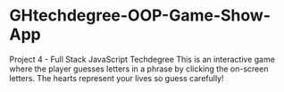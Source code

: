 # GHtechdegree-OOP-Game-Show-App
Project 4 - Full Stack JavaScript Techdegree
This is an interactive game where the player guesses letters in a phrase by clicking the on-screen letters. 
The hearts represent your lives so guess carefully!
